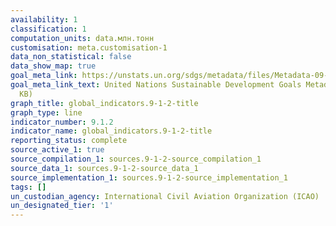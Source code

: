 ```yaml
---
availability: 1
classification: 1
computation_units: data.млн.тонн
customisation: meta.customisation-1
data_non_statistical: false
data_show_map: true
goal_meta_link: https://unstats.un.org/sdgs/metadata/files/Metadata-09-01-02.pdf
goal_meta_link_text: United Nations Sustainable Development Goals Metadata (PDF 375
  KB)
graph_title: global_indicators.9-1-2-title
graph_type: line
indicator_number: 9.1.2
indicator_name: global_indicators.9-1-2-title
reporting_status: complete
source_active_1: true
source_compilation_1: sources.9-1-2-source_compilation_1
source_data_1: sources.9-1-2-source_data_1
source_implementation_1: sources.9-1-2-source_implementation_1
tags: []
un_custodian_agency: International Civil Aviation Organization (ICAO)
un_designated_tier: '1'
---
```

